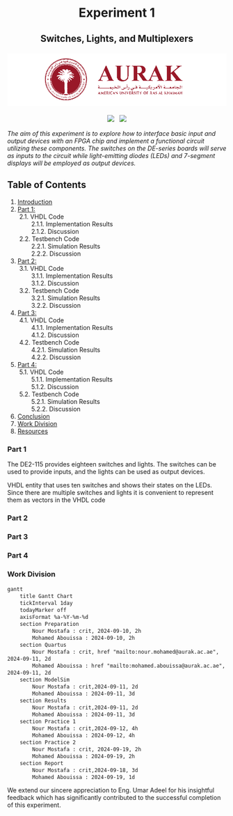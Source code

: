 # <p align="center">Experiment 1</p>
## <p align="center">Switches, Lights, and Multiplexers</p>

<p align="center">
  <img src="Photos/AURAK.png">
</p>

<p align="center">
    <a href="https://aurak.ac.ae/academics/programs-departments/department-of-computer-science-and-engineering">
    <img src="https://custom-icon-badges.demolab.com/badge/-Department%20of%20Computer%20Science%20and%20Engineering-991828?style=for-the-badge&logoColor=white" style="vertical-align:top; margin:4px"></a>
    <a href="">
    <img src="https://custom-icon-badges.demolab.com/badge/Fall%202024-991828?style=for-the-badge&logoColor=white" style="vertical-align:top; margin:4px"></a>
</p>

*The aim of this experiment is to explore how to interface basic input and output devices with an FPGA chip and implement a functional circuit utilizing these components. The switches on the DE-series boards will serve as inputs to the circuit while light-emitting diodes (LEDs) and 7-segment displays will be employed as output devices.*


## Table of Contents

1. [Introduction](#introduction)<br>
2. [Part 1: ](#part-1-daily-driver-os-arch-linux)<br>
&nbsp;2.1. VHDL Code<br>
&nbsp;&nbsp;&nbsp;&nbsp;&nbsp;&nbsp;&nbsp;&nbsp;2.1.1. Implementation Results<br>
&nbsp;&nbsp;&nbsp;&nbsp;&nbsp;&nbsp;&nbsp;&nbsp;2.1.2. Discussion<br>
&nbsp;2.2. Testbench Code<br>
&nbsp;&nbsp;&nbsp;&nbsp;&nbsp;&nbsp;&nbsp;&nbsp;2.2.1. Simulation Results<br>
&nbsp;&nbsp;&nbsp;&nbsp;&nbsp;&nbsp;&nbsp;&nbsp;2.2.2. Discussion<br>
3. [Part 2: ](#part-2-cloud-computing-os)<br>
&nbsp;3.1. VHDL Code<br>
&nbsp;&nbsp;&nbsp;&nbsp;&nbsp;&nbsp;&nbsp;&nbsp;3.1.1. Implementation Results<br>
&nbsp;&nbsp;&nbsp;&nbsp;&nbsp;&nbsp;&nbsp;&nbsp;3.1.2. Discussion<br>
&nbsp;3.2. Testbench Code<br>
&nbsp;&nbsp;&nbsp;&nbsp;&nbsp;&nbsp;&nbsp;&nbsp;3.2.1. Simulation Results<br>
&nbsp;&nbsp;&nbsp;&nbsp;&nbsp;&nbsp;&nbsp;&nbsp;3.2.2. Discussion<br>
4. [Part 3: ](#part-3-additional-considerations-best-practices-in-os)<br>
&nbsp;4.1. VHDL Code<br>
&nbsp;&nbsp;&nbsp;&nbsp;&nbsp;&nbsp;&nbsp;&nbsp;4.1.1. Implementation Results<br>
&nbsp;&nbsp;&nbsp;&nbsp;&nbsp;&nbsp;&nbsp;&nbsp;4.1.2. Discussion<br>
&nbsp;4.2. Testbench Code<br>
&nbsp;&nbsp;&nbsp;&nbsp;&nbsp;&nbsp;&nbsp;&nbsp;4.2.1. Simulation Results<br>
&nbsp;&nbsp;&nbsp;&nbsp;&nbsp;&nbsp;&nbsp;&nbsp;4.2.2. Discussion<br>
5. [Part 4: ](#part-3-additional-considerations-best-practices-in-os)<br>
&nbsp;5.1. VHDL Code<br>
&nbsp;&nbsp;&nbsp;&nbsp;&nbsp;&nbsp;&nbsp;&nbsp;5.1.1. Implementation Results<br>
&nbsp;&nbsp;&nbsp;&nbsp;&nbsp;&nbsp;&nbsp;&nbsp;5.1.2. Discussion<br>
&nbsp;5.2. Testbench Code<br>
&nbsp;&nbsp;&nbsp;&nbsp;&nbsp;&nbsp;&nbsp;&nbsp;5.2.1. Simulation Results<br>
&nbsp;&nbsp;&nbsp;&nbsp;&nbsp;&nbsp;&nbsp;&nbsp;5.2.2. Discussion<br>
6. [Conclusion](#conclusion)<br>
7. [Work Division](#conclusion)<br>
8. [Resources](#resources)<br>

### Part 1
The DE2-115 provides eighteen switches and lights. The switches can be used to provide inputs, and the lights can be used as output devices. 

VHDL entity that uses ten switches and shows their
states on the LEDs. Since there are multiple switches and lights it is convenient to represent them as vectors in the
VHDL code



### Part 2

### Part 3

### Part 4

### Work Division
```mermaid
gantt
    title Gantt Chart
    tickInterval 1day
    todayMarker off
    axisFormat %a-%Y-%m-%d
    section Preparation         
        Nour Mostafa : crit, 2024-09-10, 2h
        Mohamed Abouissa : 2024-09-10, 2h
    section Quartus         
        Nour Mostafa : crit, href "mailto:nour.mohamed@aurak.ac.ae", 2024-09-11, 2d
        Mohamed Abouissa : href "mailto:mohamed.abouissa@aurak.ac.ae", 2024-09-11, 2d
    section ModelSim       
        Nour Mostafa : crit,2024-09-11, 2d
        Mohamed Abouissa : 2024-09-11, 3d
    section Results       
        Nour Mostafa : crit,2024-09-11, 2d
        Mohamed Abouissa : 2024-09-11, 3d
    section Practice 1         
        Nour Mostafa : crit,2024-09-12, 4h
        Mohamed Abouissa : 2024-09-12, 4h
    section Practice 2         
        Nour Mostafa : crit, 2024-09-19, 2h
        Mohamed Abouissa : 2024-09-19, 2h
    section Report
        Nour Mostafa : crit,2024-09-18, 3d
        Mohamed Abouissa : 2024-09-19, 1d
```

We extend our sincere appreciation to Eng. Umar Adeel for his insightful feedback which has significantly contributed to the successful completion of this experiment.
